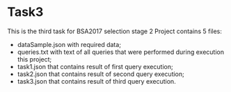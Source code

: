 # Task3

This is the third task for BSA2017 selection stage 2
Project contains 5 files:
- dataSample.json with required data;
- queries.txt with text of all queries that were performed during execution this project;
- task1.json that contains result of first query execution;
- task2.json that contains result of second query execution;
- task3.json that contains result of third query execution.

